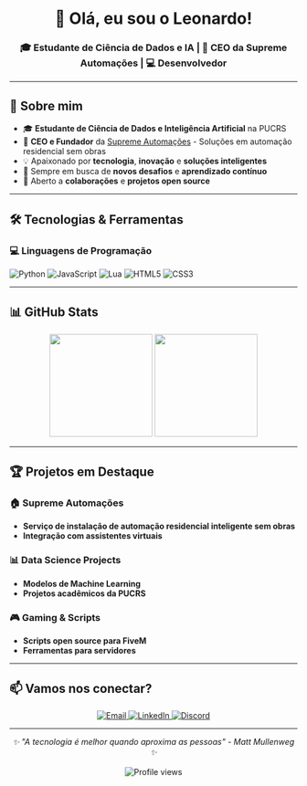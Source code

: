<div align="center">
  <h1>👋 Olá, eu sou o Leonardo!</h1>
  <h3>🎓 Estudante de Ciência de Dados e IA | 🏢 CEO da Supreme Automações | 💻 Desenvolvedor</h3>
</div>

---

## 🚀 Sobre mim

- 🎓 **Estudante de Ciência de Dados e Inteligência Artificial** na PUCRS
- 🏢 **CEO e Fundador** da [Supreme Automações](https://supremeautomacoes.com.br) - Soluções em automação residencial sem obras
- 💡 Apaixonado por **tecnologia**, **inovação** e **soluções inteligentes**
- 🌱 Sempre em busca de **novos desafios** e **aprendizado contínuo**
- 🤝 Aberto a **colaborações** e **projetos open source**

---

## 🛠️ Tecnologias & Ferramentas

### 💻 Linguagens de Programação
<div align="left">
  <img src="https://img.shields.io/badge/Python-3776AB?style=for-the-badge&logo=python&logoColor=white" alt="Python"/>
  <img src="https://img.shields.io/badge/JavaScript-F7DF1E?style=for-the-badge&logo=javascript&logoColor=black" alt="JavaScript"/>
  <img src="https://img.shields.io/badge/Lua-2C2D72?style=for-the-badge&logo=lua&logoColor=white" alt="Lua"/>
  <img src="https://img.shields.io/badge/HTML5-E34F26?style=for-the-badge&logo=html5&logoColor=white" alt="HTML5"/>
  <img src="https://img.shields.io/badge/CSS3-1572B6?style=for-the-badge&logo=css3&logoColor=white" alt="CSS3"/>
</div>

---

## 📊 GitHub Stats

<div align="center">
  <img height="180em" src="https://github-readme-stats.vercel.app/api?username=leozin0013&show_icons=true&theme=tokyonight&include_all_commits=true&count_private=true"/>
  <img height="180em" src="https://github-readme-stats.vercel.app/api/top-langs/?username=leozin0013&layout=compact&langs_count=7&theme=tokyonight"/>
</div>

---

## 🏆 Projetos em Destaque

### 🏠 Supreme Automações
- **Serviço de instalação de automação residencial inteligente sem obras**
- **Integração com assistentes virtuais**

### 📊 Data Science Projects
- **Modelos de Machine Learning**
- **Projetos acadêmicos da PUCRS**

### 🎮 Gaming & Scripts
- **Scripts open source para FiveM**
- **Ferramentas para servidores**

---

## 📫 Vamos nos conectar?

<div align="center">
  <a href="mailto:leonardomoretoazambuja@email.com">
    <img src="https://img.shields.io/badge/Email-D14836?style=for-the-badge&logo=gmail&logoColor=white" alt="Email"/>
  </a>
  <a href="https://www.linkedin.com/in/leonardo-azambuja-92297b314/">
    <img src="https://img.shields.io/badge/LinkedIn-0077B5?style=for-the-badge&logo=linkedin&logoColor=white" alt="LinkedIn"/>
  </a>
  <a href="https://discord.com/users/475146475152867338">
    <img src="https://img.shields.io/badge/Discord-7289DA?style=for-the-badge&logo=discord&logoColor=white" alt="Discord"/>
  </a>
</div>

---

<div align="center">
  <i>✨ "A tecnologia é melhor quando aproxima as pessoas" - Matt Mullenweg ✨</i>
  <br><br>
  <img src="https://komarev.com/ghpvc/?username=leozin0013&color=blueviolet&style=flat-square&label=Profile+Views" alt="Profile views"/>
</div>
